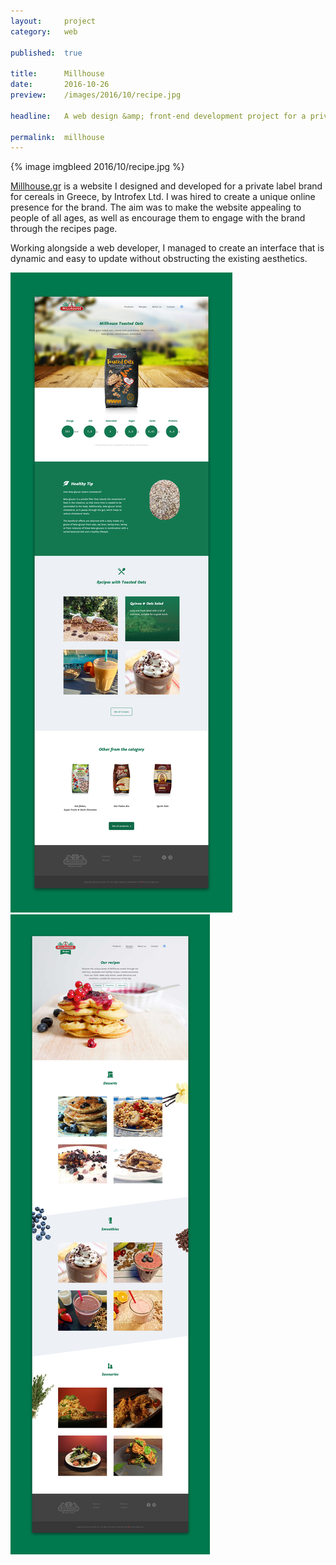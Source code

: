 ```yaml
---
layout:     project
category:   web

published:  true

title:      Millhouse
date:       2016-10-26
preview:    /images/2016/10/recipe.jpg

headline:	A web design &amp; front-end development project for a private label brand for cereals in Greece.

permalink:	millhouse
---
```

{% image imgbleed 2016/10/recipe.jpg %}

[Millhouse.gr](http://millhouse.gr) is a website I designed and developed for a private label brand for cereals in Greece, by Introfex Ltd. I was hired to create a unique online presence for the brand. The aim was to make the website appealing to people of all ages, as well as encourage them to engage with the brand through the recipes page.

Working alongside a web developer, I managed to create an interface that is dynamic and easy to update without obstructing the existing aesthetics.

<div class="images-2x2">
    <a href="/images/2016/10/millhouse_product.jpg">
        <img src="/images/2016/10/millhouse_product.jpg">
    </a>
    <a href="/images/2016/10/millhouse_recipes.jpg">
        <img src="/images/2016/10/millhouse_recipes.jpg">
    </a>
</div>